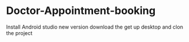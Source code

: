 # Doctor-Appointment-booking
Install Android studio new version   download the get up desktop and clon the project
